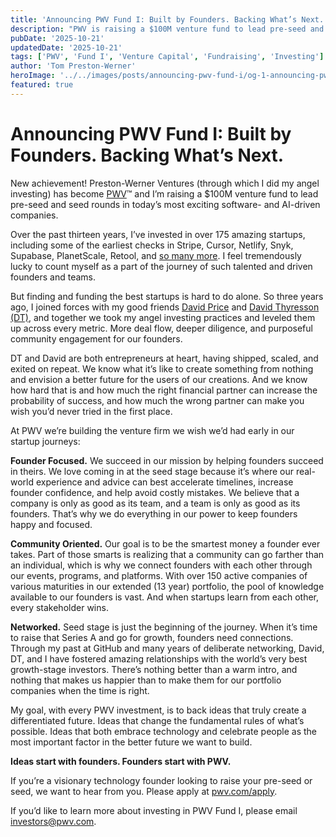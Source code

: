 ```yaml
---
title: 'Announcing PWV Fund I: Built by Founders. Backing What’s Next.'
description: "PWV is raising a $100M venture fund to lead pre-seed and seed rounds in today's most exciting software- and AI-driven companies."
pubDate: '2025-10-21'
updatedDate: '2025-10-21'
tags: ['PWV', 'Fund I', 'Venture Capital', 'Fundraising', 'Investing']
author: 'Tom Preston-Werner'
heroImage: '../../images/posts/announcing-pwv-fund-i/og-1-announcing-pwv-fund-i.png'
featured: true
---
```


# Announcing PWV Fund I: Built by Founders. Backing What’s Next.

New achievement\! Preston-Werner Ventures (through which I did my angel investing) has become [PWV](https://pwv.com/)™ and I’m raising a $100M venture fund to lead pre-seed and seed rounds in today’s most exciting software- and AI-driven companies.

Over the past thirteen years, I’ve invested in over 175 amazing startups, including some of the earliest checks in Stripe, Cursor, Netlify, Snyk, Supabase, PlanetScale, Retool, and [so many more](https://pwv.com/portfolio). I feel tremendously lucky to count myself as a part of the journey of such talented and driven founders and teams.

But finding and funding the best startups is hard to do alone. So three years ago, I joined forces with my good friends [David Price](/about#david-price) and [David Thyresson (DT)](/about#david-thyresson), and together we took my angel investing practices and leveled them up across every metric. More deal flow, deeper diligence, and purposeful community engagement for our founders.

DT and David are both entrepreneurs at heart, having shipped, scaled, and exited on repeat. We know what it’s like to create something from nothing and envision a better future for the users of our creations. And we know how hard that is and how much the right financial partner can increase the probability of success, and how much the wrong partner can make you wish you’d never tried in the first place.

At PWV we’re building the venture firm we wish we’d had early in our startup journeys:

**Founder Focused.** We succeed in our mission by helping founders succeed in theirs. We love coming in at the seed stage because it’s where our real-world experience and advice can best accelerate timelines, increase founder confidence, and help avoid costly mistakes. We believe that a company is only as good as its team, and a team is only as good as its founders. That’s why we do everything in our power to keep founders happy and focused.

**Community Oriented.** Our goal is to be the smartest money a founder ever takes. Part of those smarts is realizing that a community can go farther than an individual, which is why we connect founders with each other through our events, programs, and platforms. With over 150 active companies of various maturities in our extended (13 year) portfolio, the pool of knowledge available to our founders is vast. And when startups learn from each other, every stakeholder wins.

**Networked.** Seed stage is just the beginning of the journey. When it’s time to raise that Series A and go for growth, founders need connections. Through my past at GitHub and many years of deliberate networking, David, DT, and I have fostered amazing relationships with the world’s very best growth-stage investors. There’s nothing better than a warm intro, and nothing that makes us happier than to make them for our portfolio companies when the time is right.

My goal, with every PWV investment, is to back ideas that truly create a differentiated future. Ideas that change the fundamental rules of what’s possible. Ideas that both embrace technology and celebrate people as the most important factor in the better future we want to build.

**Ideas start with founders. Founders start with PWV.**

If you’re a visionary technology founder looking to raise your pre-seed or seed, we want to hear from you. Please apply at [pwv.com/apply](http://pwv.com/apply).

If you’d like to learn more about investing in PWV Fund I, please email [investors@pwv.com](mailto:investors@pwv.com).
